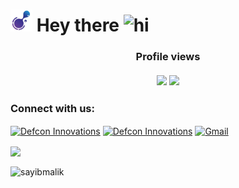<h1> <img src="https://raw.githubusercontent.com/sayibmalik/sayibmalik/main/Defconlogo.jpg" width="35px" alt="gif"> Hey there <img src="https://user-images.githubusercontent.com/1303154/88677602-1635ba80-d120-11ea-84d8-d263ba5fc3c0.gif" width="28px" alt="hi"> </h1>


<h3> <p align="center"> 
 Profile views<br><br> <img src="https://profile-counter.glitch.me/sayibmalik/count.svg" /> <img src="https://github.com/TheDudeThatCode/TheDudeThatCode/blob/master/Assets/Earth.gif" width="30px">
</p> </h3>

<h3 align="left">Connect with us:</h3>
<p align="left">

<a href="https://www.linkedin.com/company/prodigytechies/about/" target="blank"><img align="center" src="https://raw.githubusercontent.com/rahuldkjain/github-profile-readme-generator/master/src/images/icons/Social/linked-in-alt.svg" alt="Defcon Innovations" height="35" width="40" /></a>
<a href="https://www.instagram.com/defcon.innovations/" target="blank"><img align="center" src="https://raw.githubusercontent.com/rahuldkjain/github-profile-readme-generator/master/src/images/icons/Social/instagram.svg" alt="Defcon Innovations" height="40" width="40" /></a>
<a href="mailto:contact@defconinnovations.in" target="_blank"><img align="center" alt="Gmail" height="40" width="40px" src="https://www.svgrepo.com/show/349378/gmail.svg" /></a>
</p>

<img align="center" src="https://github-readme-stats.vercel.app/api?username=sayibmalik&show_icons=true&theme=radical">

<p><img align="center" src="https://github-readme-streak-stats.herokuapp.com/?user=sayibmalik&" alt="sayibmalik" /></p>


